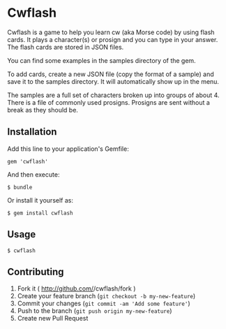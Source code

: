 # Cwflash

Cwflash is a game to help you learn cw (aka Morse code) by using flash cards. It plays a character(s) or prosign and you can type in your answer. The flash cards are stored in JSON files. 

You can find some examples in the samples directory of the gem. 

To add cards, create a new JSON file (copy the format of a sample) and save it to the samples directory. It will automatically show up in the menu. 

The samples are a full set of characters broken up into groups of about 4. There is a file of commonly used prosigns. Prosigns are sent without a break as they should be.

## Installation

Add this line to your application's Gemfile:

    gem 'cwflash'

And then execute:

    $ bundle

Or install it yourself as:

    $ gem install cwflash

## Usage

    $ cwflash

## Contributing

1. Fork it ( http://github.com/<my-github-username>/cwflash/fork )
2. Create your feature branch (`git checkout -b my-new-feature`)
3. Commit your changes (`git commit -am 'Add some feature'`)
4. Push to the branch (`git push origin my-new-feature`)
5. Create new Pull Request
